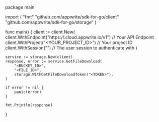 package main

import (
    "fmt"
    "github.com/appwrite/sdk-for-go/client"
    "github.com/appwrite/sdk-for-go/storage"
)

func main() {
    client := client.New(
        client.WithEndpoint("https://<REGION>.cloud.appwrite.io/v1") // Your API Endpoint
        client.WithProject("<YOUR_PROJECT_ID>") // Your project ID
        client.WithSession("") // The user session to authenticate with
    )

    service := storage.New(client)
    response, error := service.GetFileDownload(
        "<BUCKET_ID>",
        "<FILE_ID>",
        storage.WithGetFileDownloadToken("<TOKEN>"),
    )

    if error != nil {
        panic(error)
    }

    fmt.Println(response)
}
